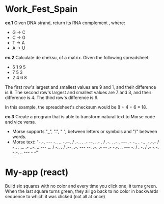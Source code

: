 # Work_Fest_Spain

**ex.1**
Given DNA strand, return its RNA complement
, where:
* G -> C 
* C -> G 
* T -> A 
* A -> U 

**ex.2**
Calculate de cheksu, of a matrix.
Given the following spreadsheet:
* 5 1 9 5
* 7 5 3
* 2 4 6 8

The first row's largest and smallest values are 9 and 1, and their difference is 8.
The second row's largest and smallest values are 7 and 3, and their difference is 4.
The third row's difference is 6.

In this example, the spreadsheet's checksum would be 8 + 4 + 6 = 18.

**ex.3**
Create a program that is able to transform natural text to Morse code and vice versa.

* Morse supports "_", ".", " ", between letters or symbols and "/" between words.
* Morse text: "-.-. --- -.. .. -.--. / .-.. . .- --. ..- . / .-. . .-.. --- .- -.. . -.. .-.-.- / -.. . ... .- ..-. .. --- ... / -.. . / .--. .-. --- --. .-. .- -- .- -.-. .. --- -. / . -. / .- -.-. -.-. .. --- - -"

# My-app (react)

Build six squares with no color and every time you click one, it turns green.
When the last square turns green, they all go back to no color in backwards sequence to which it was clicked (not all at once)